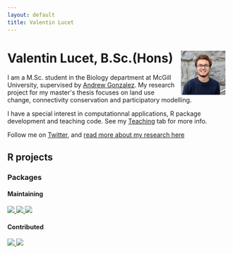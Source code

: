 ```yaml
---
layout: default
title: Valentin Lucet
---
```

# Valentin Lucet, B.Sc.(Hons) <img src="/pics/Val_pic.jpg" alt="Me" style="float:right;width:20%;display:inline-block" hspace="10" class="round_img">
I am a M.Sc. student in the Biology department at McGill University, supervised by <a href=" http://gonzalezlab.weebly.com/">Andrew Gonzalez</a>. My research project for my master's thesis focuses on land use change, connectivity conservation and participatory modelling.

I have a special interest in computationnal applications, R package development and teaching code. See my <a href="/teaching">Teaching</a> tab for more info.

Follow me on <a href="https://twitter.com/vlucet">Twitter</a>, and <a href="/research">read more about my research here</a>

## R projects
### Packages
#### Maintaining
<a href="https://github.com/VLucet/rgovcan"> <img src="https://github.com/VLucet/rgovcan/blob/master/man/figures/logo.png?raw=true" width="70"> </a>
<a href="https://github.com/VLucet/rgeobon"> <img src="https://github.com/VLucet/rgeobon/blob/master/inst/images/sticker.png?raw=true" width="150"> </a>
<a href="https://github.com/VLucet/rgrassdoc"> <img src="https://github.com/VLucet/rgrassdoc/blob/master/images/final_sticker.png?raw=true" width="150"> </a>
#### Contributed
<a href="https://github.com/syncrosim/rsyncrosim"> <img src="https://github.com/syncrosim/rsyncrosim/blob/dev/inst/images/sticker.png?raw=true" width="150"> </a>
<a href="https://github.com/simonmoulds/lulcc"> <img src="https://github.com/simonmoulds/lulcc/blob/master/inst/images/lulcc_sticker.png?raw=true" width="150"> </a>
